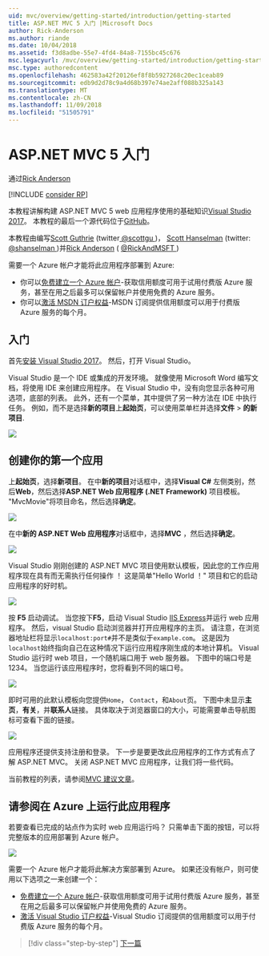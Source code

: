 ```yaml
---
uid: mvc/overview/getting-started/introduction/getting-started
title: ASP.NET MVC 5 入门 |Microsoft Docs
author: Rick-Anderson
ms.author: riande
ms.date: 10/04/2018
ms.assetid: f3d8adbe-55e7-4fd4-84a8-7155bc45c676
msc.legacyurl: /mvc/overview/getting-started/introduction/getting-started
msc.type: authoredcontent
ms.openlocfilehash: 462583a42f20126ef8f8b5927268c20ec1ceab89
ms.sourcegitcommit: edb9d2d78c9a4d68b397e74ae2aff088b325a143
ms.translationtype: MT
ms.contentlocale: zh-CN
ms.lasthandoff: 11/09/2018
ms.locfileid: "51505791"
---
```

<a name="getting-started-with-aspnet-mvc-5"></a>ASP.NET MVC 5 入门
====================
通过[Rick Anderson]((https://twitter.com/RickAndMSFT))

[!INCLUDE [consider RP](../../../../includes/razor.md)]

本教程讲解构建 ASP.NET MVC 5 web 应用程序使用的基础知识[Visual Studio 2017](https://visualstudio.microsoft.com/downloads/?utm_medium=microsoft&utm_source=docs.microsoft.com&utm_campaign=button+cta&utm_content=download+vs2017)。 本教程的最后一个源代码位于[GitHub](https://github.com/aspnet/Docs/tree/master/aspnet/mvc/overview/getting-started/introduction/sample/MvcMovie/MvcMovie)。

本教程由编写[Scott Guthrie](https://weblogs.asp.net/scottgu/) (twitter[ @scottgu ](https://twitter.com/scottgu) )， [Scott Hanselman](http://www.hanselman.com/blog/) (twitter: [ @shanselman ](https://twitter.com/shanselman) )并[Rick Anderson](https://twitter.com/RickAndMSFT) ( [ @RickAndMSFT ](https://twitter.com/#!/RickAndMSFT) )

需要一个 Azure 帐户才能将此应用程序部署到 Azure:

- 你可以[免费建立一个 Azure 帐户](https://azure.microsoft.com/pricing/free-trial/?WT.mc_id=A443DD604)-获取信用额度可用于试用付费版 Azure 服务，甚至在用之后最多可以保留帐户并使用免费的 Azure 服务。
- 你可以[激活 MSDN 订户权益](https://azure.microsoft.com/pricing/member-offers/msdn-benefits-details/?WT.mc_id=A443DD604)-MSDN 订阅提供信用额度可以用于付费版 Azure 服务的每个月。

## <a name="get-started"></a>入门

首先[安装 Visual Studio 2017](https://visualstudio.microsoft.com/downloads/?utm_medium=microsoft&utm_source=docs.microsoft.com&utm_campaign=button+cta&utm_content=download+vs2017)。 然后，打开 Visual Studio。

Visual Studio 是一个 IDE 或集成的开发环境。 就像使用 Microsoft Word 编写文档，将使用 IDE 来创建应用程序。 在 Visual Studio 中，没有向您显示各种可用选项，底部的列表。 此外，还有一个菜单，其中提供了另一种方法在 IDE 中执行任务。 例如，而不是选择**新的项目**上**起始页**，可以使用菜单栏并选择**文件** > **的新项目**.

![](getting-started/_static/image1.png)

## <a name="create-your-first-app"></a>创建你的第一个应用

上**起始页**，选择**新项目**。 在中**新的项目**对话框中，选择**Visual C#** 左侧类别，然后**Web**，然后选择**ASP.NET Web 应用程序 (.NET Framework)** 项目模板。 "MvcMovie"将项目命名，然后选择**确定**。

![](getting-started/_static/image2.png)

在中**新的 ASP.NET Web 应用程序**对话框中，选择**MVC** ，然后选择**确定**。

![](getting-started/_static/image3.png)

Visual Studio 刚刚创建的 ASP.NET MVC 项目使用默认模板，因此您的工作应用程序现在具有而无需执行任何操作 ！ 这是简单"Hello World ！" 项目和它的启动应用程序的好时机。

![](getting-started/_static/image4.png)

按 **F5** 启动调试。 当您按下**F5**，启动 Visual Studio [IIS Express](/iis/extensions/introduction-to-iis-express/iis-express-overview)并运行 web 应用程序。 然后，visual Studio 启动浏览器并打开应用程序的主页。 请注意，在浏览器地址栏将显示`localhost:port#`并不是类似于`example.com`。 这是因为`localhost`始终指向自己在这种情况下运行应用程序刚生成的本地计算机。 Visual Studio 运行时 web 项目，一个随机端口用于 web 服务器。 下图中的端口号是 1234。 当您运行该应用程序时，您将看到不同的端口号。

![](getting-started/_static/image5.png)

即时可用的此默认模板向您提供`Home`， `Contact`，和`About`页。 下图中未显示**主页**，**有关**，并**联系人**链接。 具体取决于浏览器窗口的大小，可能需要单击导航图标可查看下面的链接。

![](getting-started/_static/image6.png)

应用程序还提供支持注册和登录。 下一步是要更改此应用程序的工作方式有点了解 ASP.NET MVC。 关闭 ASP.NET MVC 应用程序，让我们将一些代码。

当前教程的列表，请参阅[MVC 建议文章](../mvc-learning-sequence.md)。

## <a name="see-this-app-running-on-azure"></a>请参阅在 Azure 上运行此应用程序

若要查看已完成的站点作为实时 web 应用运行吗？ 只需单击下面的按钮，可以将完整版本的应用部署到 Azure 帐户。

[![](https://azuredeploy.net/deploybutton.png)](https://azuredeploy.net/?repository=https://github.com/aspnet/Docs/tree/master/aspnet/mvc/overview/getting-started/introduction/sample/MvcMovie&amp;WT.mc_id=deploy_azure_aspnet)

需要一个 Azure 帐户才能将此解决方案部署到 Azure。 如果还没有帐户，则可使用以下选项之一来创建一个：

- [免费建立一个 Azure 帐户](https://azure.microsoft.com/pricing/free-trial/?WT.mc_id=A443DD604)-获取信用额度可用于试用付费版 Azure 服务，甚至在用之后最多可以保留帐户并使用免费的 Azure 服务。
- [激活 Visual Studio 订户权益](https://azure.microsoft.com/pricing/member-offers/credit-for-visual-studio-subscribers)-Visual Studio 订阅提供的信用额度可以用于付费版 Azure 服务的每个月。

> [!div class="step-by-step"]
> [下一篇](adding-a-controller.md)
